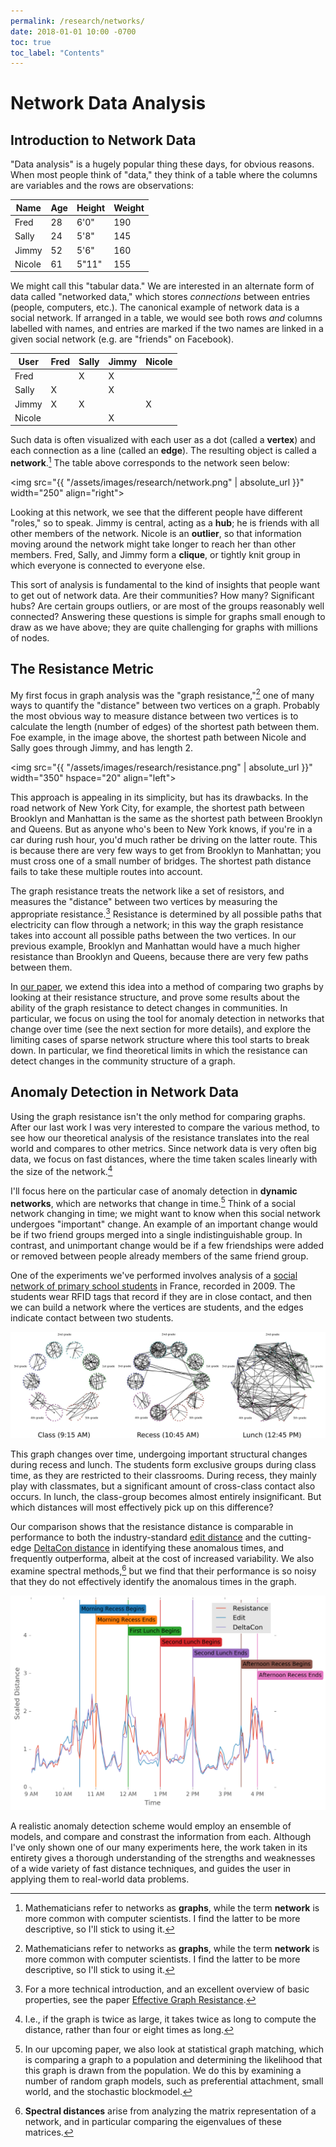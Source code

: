 ```yaml
---
permalink: /research/networks/
date: 2018-01-01 10:00 -0700
toc: true
toc_label: "Contents"
---
```


# Network Data Analysis

## Introduction to Network Data

"Data analysis" is a hugely popular thing these days, for obvious reasons. When
most people think of "data," they think of a table where the columns are
variables and the rows are observations:

Name   | Age | Height | Weight
-------|-----|--------|-------
Fred   | 28  | 6'0"   | 190
Sally  | 24  | 5'8"   | 145
Jimmy  | 52  | 5'6"   | 160
Nicole | 61  | 5"11"  | 155

We might call this "tabular data." We are interested in an alternate form of
data called "networked data," which stores *connections* between entries
(people, computers, etc.). The canonical example of network data is a social
network. If arranged in a table, we would see both rows *and* columns labelled
with names, and entries are marked if the two names are linked in a given social
network (e.g. are "friends" on Facebook).

User   | Fred | Sally | Jimmy | Nicole
-------|------|-------|-------|-------
Fred   |      | X     | X     |
Sally  | X    |       | X     |
Jimmy  | X    | X     |       | X
Nicole |      |       |  X    | 

Such data is often visualized with each user as a dot (called a **vertex**) and
each connection as a line (called an **edge**). The resulting object is called a
**network**.[^fnote1] The table above corresponds to the network seen below:

<img src="{{ "/assets/images/research/network.png" | absolute_url }}"
width="250" align="right">

Looking at this network, we see that the different people have different
"roles," so to speak. Jimmy is central, acting as a **hub**; he is friends with
all other members of the network. Nicole is an **outlier**, so that information
moving around the network might take longer to reach her than other
members. Fred, Sally, and Jimmy form a **clique**, or tightly knit group in which
everyone is connected to everyone else.

This sort of analysis is fundamental to the kind of insights that people want to
get out of network data. Are their communities? How many? Significant hubs? Are certain
groups outliers, or are most of the groups reasonably well connected? Answering
these questions is simple for graphs small enough to draw as we have above; they
are quite challenging for graphs with millions of nodes.

## The Resistance Metric

My first focus in graph analysis was the "graph resistance,"[^fnote1] one of
many ways to quantify the "distance" between two vertices on a graph. Probably
the most obvious way to measure distance between two vertices is to calculate
the length (number of edges) of the shortest path between them. Foe example, in
the image above, the shortest path between Nicole and Sally goes through Jimmy,
and has length 2.

<img src="{{ "/assets/images/research/resistance.png" | absolute_url }}"
width="350" hspace="20" align="left">

This approach is appealing in its simplicity, but has its drawbacks. In the road
network of New York City, for example, the shortest path between Brooklyn and
Manhattan is the same as the shortest path between Brooklyn and Queens. But as
anyone who's been to New York knows, if you're in a car during rush hour, you'd
much rather be driving on the latter route. This is because there are very few
ways to get from Brooklyn to Manhattan; you must cross one of a small number of
bridges. The shortest path distance fails to take these multiple routes into
account. 

The graph resistance treats the network like a set of resistors, and measures
the "distance" between two vertices by measuring the appropriate
resistance.[^fnote2] Resistance is determined by all possible paths that electricity can
flow through a network; in this way the graph resistance takes into account all
possible paths between the two vertices. In our previous example, Brooklyn and
Manhattan would have a much higher resistance than Brooklyn and Queens, because
there are very few paths between them.

In [our paper][1], we extend this idea into a method of comparing two graphs by
looking at their resistance structure, and prove some results about the ability
of the graph resistance to detect changes in communities. In particular, we
focus on using the tool for anomaly detection in networks that change over time
(see the next section for more details), and explore the limiting cases of
sparse network structure where this tool starts to break down. In particular, we
find theoretical limits in which the resistance can detect changes in the
community structure of a graph.


## Anomaly Detection in Network Data

Using the graph resistance isn't the only method for comparing graphs. After our
last work I was very interested to compare the various method, to see how our
theoretical analysis of the resistance translates into the real world and
compares to other metrics. Since network data is very often big data, we focus
on fast distances, where the time taken scales linearly with the size of the network.[^fnote5]

I'll focus here on the particular case of anomaly detection in **dynamic
networks**, which are networks that change in time.[^fnote3] Think of a social network
changing in time; we might want to know when this social network undergoes
"important" change. An example of an important change would be if two friend
groups merged into a single indistinguishable group. In contrast, and
unimportant change would be if a few friendships were added or removed between
people already members of the same friend group.

One of the experiments we've performed involves analysis of a [social network of
primary school students][2] in France, recorded in 2009. The students wear RFID
tags that record if they are in close contact, and then we can build a network
where the vertices are students, and the edges indicate contact between two
students.

![Primary School Graphs](/assets/images/research/class_graphs.png)

This graph changes over time, undergoing important structural changes during
recess and lunch. The students form exclusive groups during class time, as they
are restricted to their classrooms. During recess, they mainly play with
classmates, but a significant amount of cross-class contact also occurs. In
lunch, the class-group becomes almost entirely insignificant. But which
distances will most effectively pick up on this difference?

Our comparison shows that the resistance distance is comparable in performance
to both the industry-standard [edit distance][3] and the cutting-edge
[DeltaCon distance][4] in identifying these anomalous times, and frequently
outperforma, albeit at the cost of increased variability. We also examine
spectral methods,[^fnote4] but we find that their performance is so noisy that
they do not effectively identify the anomalous times in the graph.

![Distance Comparison](/assets/images/research/school_distances.png)

A realistic anomaly detection scheme would employ an ensemble of models, and
compare and constrast the information from each. Although I've only shown one of
our many experiments here, the work taken in its entirety gives a thorough
understanding of the strengths and weaknesses of a wide variety of fast distance
techniques, and guides the user in applying them to real-world data problems.


[^fnote1]: Mathematicians refer to networks as **graphs**, while the term
    **network** is more common with computer scientists. I find the latter to be
    more descriptive, so I'll stick to using it.
	
[^fnote2]: For a more technical introduction, and an excellent overview of basic
    properties, see the paper
    [Effective Graph Resistance](https://www.nas.ewi.tudelft.nl/people/Piet/papers/LAA_2011_EffectiveResistance.pdf).

[^fnote3]: In our upcoming paper, we also look at statistical graph matching,
    which is comparing a graph to a population and determining the likelihood
    that this graph is drawn from the population. We do this by examining a
    number of random graph models, such as preferential attachment, small world,
    and the stochastic blockmodel.
	
[^fnote4]: **Spectral distances** arise from analyzing the matrix representation
    of a network, and in particular comparing the eigenvalues of these matrices.

[^fnote5]: I.e., if the graph is twice as large, it takes twice as long to
    compute the distance, rather than four or eight times as long.

[1]: https://arxiv.org/abs/1707.07362

[2]: http://www.sociopatterns.org/datasets/primary-school-temporal-network-data/

[3]: https://en.wikipedia.org/wiki/Graph_edit_distance

[4]: https://arxiv.org/abs/1304.4657
